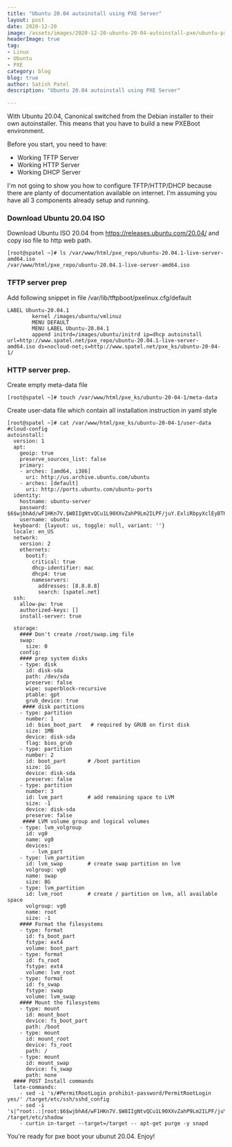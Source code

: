 ```yaml
---
title: "Ubuntu 20.04 autoinstall using PXE Server"
layout: post
date: 2020-12-20
image: /assets/images/2020-12-20-ubuntu-20-04-autoinstall-pxe/ubuntu-pxe.png
headerImage: true
tag:
- Linux
- Ubuntu
- PXE
category: blog
blog: true
author: Satish Patel
description: "Ubuntu 20.04 autoinstall using PXE Server"

---
```


With Ubuntu 20.04, Canonical switched from the Debian installer to their own autoinstaller. This means that you have to build a new PXEBoot environment.

Before you start, you need to have:

* Working TFTP Server
* Working HTTP Server
* Working DHCP Server

I'm not going to show you how to configure TFTP/HTTP/DHCP because there are planty of documentation available on internet. I'm assuming you have all 3 components already setup and running. 

### Download Ubuntu 20.04 ISO

Download Ubuntu ISO 20.04 from https://releases.ubuntu.com/20.04/ and copy iso file to http web path. 
```
[root@spatel ~]# ls /var/www/html/pxe_repo/ubuntu-20.04.1-live-server-amd64.iso
/var/www/html/pxe_repo/ubuntu-20.04.1-live-server-amd64.iso
```

### TFTP server prep

Add following snippet in file /var/lib/tftpboot/pxelinux.cfg/default 
```
LABEL Ubuntu-20.04.1
        kernel /images/ubuntu/vmlinuz
        MENU DEFAULT
        MENU LABEL Ubuntu-20.04.1
        append initrd=/images/ubuntu/initrd ip=dhcp autoinstall url=http://www.spatel.net/pxe_repo/ubuntu-20.04.1-live-server-amd64.iso ds=nocloud-net;s=http://www.spatel.net/pxe_ks/ubuntu-20-04-1/
```

### HTTP server prep.

Create empty meta-data file
```
[root@spatel ~]# touch /var/www/html/pxe_ks/ubuntu-20-04-1/meta-data
```
Create user-data file which contain all installation instruction in yaml style
```
[root@spatel ~]# cat /var/www/html/pxe_ks/ubuntu-20-04-1/user-data
#cloud-config
autoinstall:
  version: 1
  apt:
    geoip: true
    preserve_sources_list: false
    primary:
    - arches: [amd64, i386]
      uri: http://us.archive.ubuntu.com/ubuntu
    - arches: [default]
      uri: http://ports.ubuntu.com/ubuntu-ports
  identity:
    hostname: ubuntu-server
    password: $6$wjbhAd/wF1HKn7V.$W8IIgNtvQCu1L90XXvZahP9Lm2ILPF/juY.ExliRbpyXclEyBTK1F3u1FJdWGL0HnNPwThorz/
    username: ubuntu
  keyboard: {layout: us, toggle: null, variant: ''}
  locale: en_US
  network:
    version: 2
    ethernets:
      bootif:
        critical: true
        dhcp-identifier: mac
        dhcp4: true
        nameservers:
          addresses: [8.8.8.8]
          search: [spatel.net]
  ssh:
    allow-pw: true
    authorized-keys: []
    install-server: true

  storage:
    #### Don't create /root/swap.img file
    swap:
      size: 0
    config:
    #### prep system disks
    - type: disk
      id: disk-sda
      path: /dev/sda
      preserve: false
      wipe: superblock-recursive
      ptable: gpt
      grub_device: true
     #### disk partitions
    - type: partition
      number: 1
      id: bios_boot_part   # required by GRUB on first disk
      size: 1MB
      device: disk-sda
      flag: bios_grub
    - type: partition
      number: 2
      id: boot_part       # /boot partition
      size: 1G
      device: disk-sda
      preserve: false
    - type: partition
      number: 3
      id: lvm_part        # add remaining space to LVM
      size: -1
      device: disk-sda
      preserve: false
     #### LVM volume group and logical volumes
    - type: lvm_volgroup
      id: vg0
      name: vg0
      devices:
        - lvm_part
    - type: lvm_partition
      id: lvm_swap        # create swap partition on lvm
      volgroup: vg0
      name: swap
      size: 8G
    - type: lvm_partition
      id: lvm_root        # create / partition on lvm, all available space
      volgroup: vg0
      name: root
      size: -1
    #### Format the filesystems
    - type: format
      id: fs_boot_part
      fstype: ext4
      volume: boot_part
    - type: format
      id: fs_root
      fstype: ext4
      volume: lvm_root
    - type: format
      id: fs_swap
      fstype: swap
      volume: lvm_swap
    #### Mount the filesystems
    - type: mount
      id: mount_boot
      device: fs_boot_part
      path: /boot
    - type: mount
      id: mount_root
      device: fs_root
      path: /
    - type: mount
      id: mount_swap
      device: fs_swap
      path: none
  #### POST Install commands
  late-commands:   
    - sed -i 's/#PermitRootLogin prohibit-password/PermitRootLogin yes/' /target/etc/ssh/sshd_config
    - sed -i 's|^root:.:|root:$6$wjbhAd/wF1HKn7V.$W8IIgNtvQCu1L90XXvZahP9Lm2ILPF/juY.ExliRbpyXclEyBTK1F3u1FJdWGL0HnNPwThorz/:|' /target/etc/shadow
    - curtin in-target --target=/target -- apt-get purge -y snapd
```

You're ready for pxe boot your ubunut 20.04. Enjoy!
